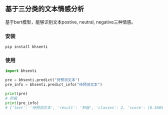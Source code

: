 ## 基于三分类的文本情感分析

基于bert模型，能够识别文本postive, neutral, negative三种情感。

### 安装
`pip install bhsenti`

### 使用

```python 
import bhsenti

pre = bhsenti.predict("待预测文本")
pre_info = bhsenti.predict_info("待预测文本")

print(pre)
# 积极
print(pre_info)
# {'text': '待预测文本', 'result': '积极', 'classes': 2, 'score': [0.3605044484138489, 0.009216712787747383, 0.6302788257598877]}
```